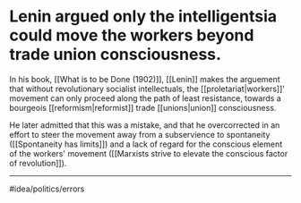 # Lenin argued only the intelligentsia could move the workers beyond trade union consciousness.
In his book, [[What is to be Done (1902)]], [[Lenin]] makes the arguement that without revolutionary socialist intellectuals, the [[proletariat|workers]]' movement can only proceed along the path of least resistance, towards a bourgeois [[reformism|reformist]] trade [[unions|union]] consciousness.

He later admitted that this was a mistake, and that he overcorrected in an effort to steer the movement away from a subservience to spontaneity ([[Spontaneity has limits]]) and a lack of regard for the conscious element of the workers' movement ([[Marxists strive to elevate the conscious factor of revolution]]). 

---
#idea/politics/errors 
